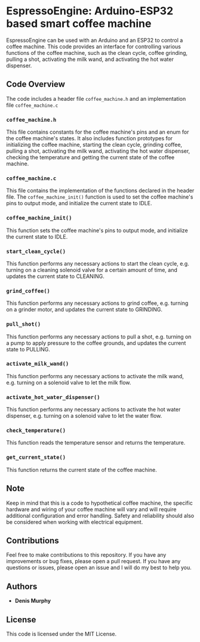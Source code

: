 # EspressoEngine:  Arduino-ESP32 based smart coffee machine

EspressoEngine can be used with an Arduino and an ESP32 to control a coffee machine. This code provides an interface for controlling various functions of the coffee machine, such as the clean cycle, coffee grinding, pulling a shot, activating the milk wand, and activating the hot water dispenser.

## Code Overview
The code includes a header file `coffee_machine.h` and an implementation file `coffee_machine.c`

### `coffee_machine.h`
This file contains constants for the coffee machine's pins and an enum for the coffee machine's states. It also includes function prototypes for initializing the coffee machine, starting the clean cycle, grinding coffee, pulling a shot, activating the milk wand, activating the hot water dispenser, checking the temperature and getting the current state of the coffee machine.

### `coffee_machine.c`
This file contains the implementation of the functions declared in the header file. The `coffee_machine_init()` function is used to set the coffee machine's pins to output mode, and initialize the current state to IDLE.

### `coffee_machine_init()`
This function sets the coffee machine's pins to output mode, and initialize the current state to IDLE.

### `start_clean_cycle()`
This function performs any necessary actions to start the clean cycle, e.g. turning on a cleaning solenoid valve for a certain amount of time, and updates the current state to CLEANING.

### `grind_coffee()`
This function performs any necessary actions to grind coffee, e.g. turning on a grinder motor, and updates the current state to GRINDING.

### `pull_shot()`
This function performs any necessary actions to pull a shot, e.g. turning on a pump to apply pressure to the coffee grounds, and updates the current state to PULLING.

### `activate_milk_wand()`
This function performs any necessary actions to activate the milk wand, e.g. turning on a solenoid valve to let the milk flow.

### `activate_hot_water_dispenser()`
This function performs any necessary actions to activate the hot water dispenser, e.g. turning on a solenoid valve to let the water flow.

### `check_temperature()`
This function reads the temperature sensor and returns the temperature.

### `get_current_state()`
This function returns the current state of the coffee machine.

## Note
Keep in mind that this is a code to hypothetical coffee machine, the specific hardware and wiring of your coffee machine will vary and will require additional configuration and error handling. Safety and reliability should also be considered when working with electrical equipment.

## Contributions
Feel free to make contributions to this repository. If you have any improvements or bug fixes, please open a pull request. If you have any questions or issues, please open an issue and I will do my best to help you.

## Authors

-   **Denis Murphy**

## License
This code is licensed under the MIT License.
